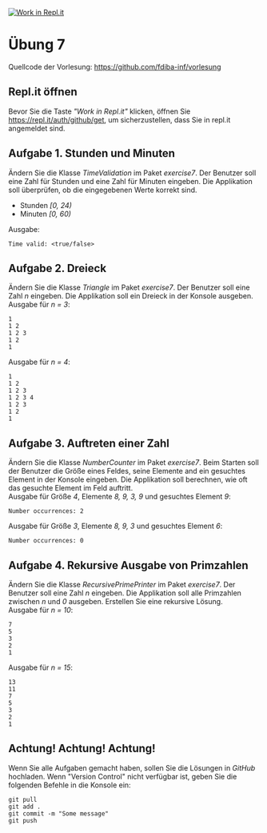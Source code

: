 [![Work in Repl.it](https://classroom.github.com/assets/work-in-replit-14baed9a392b3a25080506f3b7b6d57f295ec2978f6f33ec97e36a161684cbe9.svg)](https://classroom.github.com/online_ide?assignment_repo_id=3621271&assignment_repo_type=AssignmentRepo)
# Übung 7
Quellcode der Vorlesung: https://github.com/fdiba-inf/vorlesung
## Repl.it öffnen
Bevor Sie die Taste _"Work in Repl.it"_ klicken, öffnen Sie https://repl.it/auth/github/get, um sicherzustellen, dass Sie in repl.it angemeldet sind.
## Aufgabe 1. Stunden und Minuten
Ändern Sie die Klasse _TimeValidation_ im Paket _exercise7_. 
Der Benutzer soll eine Zahl für Stunden und eine Zahl für Minuten eingeben.
Die Applikation soll überprüfen, ob die eingegebenen Werte korrekt sind.
* Stunden _[0, 24)_
* Minuten _[0, 60)_

Ausgabe:
``` 
Time valid: <true/false>
``` 
## Aufgabe 2. Dreieck
Ändern Sie die Klasse _Triangle_ im Paket _exercise7_. 
Der Benutzer soll eine Zahl _n_ eingeben.
Die Applikation soll ein Dreieck in der Konsole ausgeben. <br>
Ausgabe für _n = 3_:
``` 
1
1 2
1 2 3
1 2
1
``` 
Ausgabe für _n = 4_:
``` 
1
1 2
1 2 3
1 2 3 4
1 2 3
1 2
1
``` 
## Aufgabe 3. Auftreten einer Zahl
Ändern Sie die Klasse _NumberCounter_ im Paket _exercise7_. 
Beim Starten soll der Benutzer die Größe eines Feldes, seine Elemente and ein gesuchtes Element in der Konsole eingeben.
Die Applikation soll berechnen, wie oft das gesuchte Element im Feld auftritt. <br>
Ausgabe für Größe _4_, Elemente _8, 9, 3, 9_ und gesuchtes Element _9_:
```
Number occurrences: 2
```
Ausgabe für Größe _3_, Elemente _8, 9, 3_ und gesuchtes Element _6_:
```
Number occurrences: 0
```
## Aufgabe 4. Rekursive Ausgabe von Primzahlen
Ändern Sie die Klasse _RecursivePrimePrinter_ im Paket _exercise7_. 
Der Benutzer soll eine Zahl _n_ eingeben.
Die Applikation soll alle Primzahlen zwischen _n_ und _0_ ausgeben.
Erstellen Sie eine rekursive Lösung. <br>
Ausgabe für _n = 10_:
``` 
7
5
3
2
1
``` 
Ausgabe für _n = 15_:
``` 
13
11
7
5
3
2
1
``` 
## Achtung! Achtung! Achtung!
Wenn Sie alle Aufgaben gemacht haben, sollen Sie die Lösungen in _GitHub_ hochladen. 
Wenn "Version Control" nicht verfügbar ist, geben Sie die folgenden Befehle in die Konsole ein:
``` 
git pull
git add .
git commit -m "Some message"
git push
``` 
